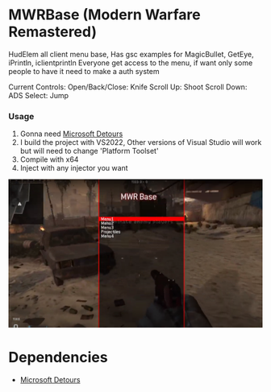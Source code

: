 # MWRBase (Modern Warfare Remastered)

HudElem all client menu base, Has gsc examples for MagicBullet, GetEye, iPrintln, iclientprintln
Everyone get access to the menu, if want only some people to have it need to make a auth system

Current Controls:
	Open/Back/Close: Knife
	Scroll Up: Shoot
	Scroll Down: ADS
	Select: Jump


### Usage
1. Gonna need [Microsoft Detours](https://github.com/microsoft/Detours)
2. I build the project with VS2022, Other versions of Visual Studio will work but will need to change 'Platform Toolset'
3. Compile with x64
4. Inject with any injector you want

![img](image/mwr_base.png)

# Dependencies
- [Microsoft Detours](https://github.com/microsoft/Detours)
